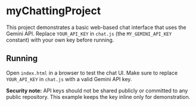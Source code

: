 # myChattingProject

This project demonstrates a basic web-based chat interface that uses the Gemini API.
Replace `YOUR_API_KEY` in `chat.js` (the `MY_GEMINI_API_KEY` constant) with your own key before running.

## Running
Open `index.html` in a browser to test the chat UI. Make sure to replace `YOUR_API_KEY` in `chat.js` with a valid Gemini API key.

**Security note:** API keys should not be shared publicly or committed to any public repository. This example keeps the key inline only for demonstration.
